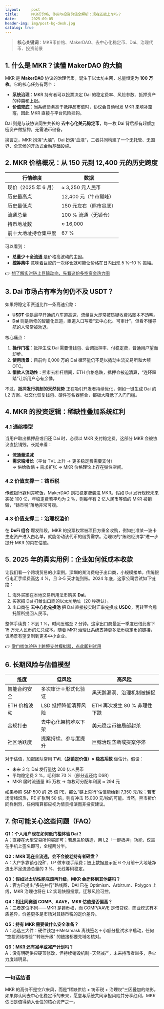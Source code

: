 ```yaml
---
layout:     post
title:      MKR币价格、作用与投资价值全解析：现在还能上车吗？
date:       2025-09-05
header-img: img/post-bg-desk.jpg
catalog: true
---
```


> **核心关键词**：MKR币价格、MakerDAO、去中心化稳定币、Dai、治理代币、投资前景

## 1. 什么是 MKR？读懂 MakerDAO 的大脑
MKR 是 **MakerDAO** 协议的治理代币，诞生于以太坊主网，总量恒定为 **100 万枚**。它的核心任务有两个：

- **系统治理**：MKR 持有者可以投票决定 Dai 的稳定费率、风险参数、抵押资产的种类和上限。  
- **价值兜底**：当系统债务高于抵押品市值时，协议会自动增发 MKR 来填补窟窿，因此 MKR 直接与平台风险挂钩。

Dai 则是与该协议同生共长的 **去中心化美元稳定币**，每一枚 Dai 背后都有超额加密资产做抵押，无需法币储备。

换言之，MKR 扮演“大脑”，Dai 扮演“血液”，二者共同构建了一个无托管、无国界、全天候的开放式金融基础设施。

## 2. MKR 价格概况：从 150 元到 12,400 元的历史跨度

| 行情维度               | 数据                   |
|------------------------|------------------------|
| 现价（2025 年 6 月）   | ≈ 3,250 元人民币        |
| 历史最高点             | 12,400 元（牛市巅峰）   |
| 历史最低点             | 150 元左右（熊市谷底） |
| 流通总量               | 100 % 流通（无锁仓）    |
| 持币地址数             | ≈ 16,000               |
| 前十大地址持仓集中度   | 67 %                   |

可以看到：

- **总量少＋全流通** 是价格高波动的主因。  
- **控筹集中** 意味着巨鲸的一次移仓就可能让价格在日内出现 5 %–10 % 振幅。

👉 [想了解实时链上巨鲸动向，先看这份多空资金热力图](https://okxdog.com/)

## 3. Dai 市场占有率为何仍不及 USDT？

如果将稳定币赛道比作一条高速公路：

- **USDT** 像是最早开通的八车道高速，流量巨大却常被质疑收费站账本不透明。  
- **Dai** 则是新修的智能化匝道，匝道入口写着“去中心化、可审计”，但看不懂导航的人常常被劝退。

核心痛点：

1. **操作门槛**：抵押生成 Dai 需要懂钱包、会调抵押率、付稳定费，普通用户望而却步。  
2. **使用场景**：目前约 6,000 万的 Dai 循环量仍不足以撬动主流交易所和大额 OTC。  
3. **借款人流动性**：熊市去杠杆期间，ETH 价格急跌，抵押仓被迫清算，“连环踩踏”让新用户心有余悸。

不过，**抵押发行机制的天然优势** 正在吸引开发者持续优化，例如一键生成 Dai 的 L2 方案、社交化恢复钱包、硬件签名器整合，都极大降低了入门门槛。

## 4. MKR 的投资逻辑：稀缺性叠加系统红利

### 4.1 通缩模型

当用户取出抵押品或归还 Dai 时，必须以 MKR 支付稳定费，这部分 MKR 会被协议直接销毁。长期来看：

- **流通量递减**  
- **需求端增长**（平台 TVL 上升 → 更多稳定费需要支付）  
=> 供给收缩 + 需求扩张 => MKR 价格理论上存在弹性空间。

### 4.2 价值支撑一：铸币税

传统银行靠利差吃饭，MakerDAO 则把稳定费装进 MKR。假如 Dai 发行规模未来突破 100 亿，年稳定费若平均为 2 %，则每年有 2 亿人民币等值的 MKR 被销毁，“铸币税”落地非常可观。

### 4.3 价值支撑二：治理权溢价

在 **DeFi 组合** 爆发阶段，MKR 的投票权常被项目方重金收购，例如批准某一波卡生态资产进入白名单，就能带动该代币的借贷需求。治理权的“贿赂经济学”进一步提升 MKR 的内在估值。

## 5. 2025 年的真实用例：企业如何低成本收款

让我们看一个跨境贸易的小案例。深圳的某消费电子出口商，小规模接单，传统银行电汇手续费高达 4 %，且 3–5 天才能到账。2024 年底，这家公司尝试如下链路：

1. 海外买家在本地交易所用法币购买 **Dai**。  
2. 买家把 Dai 打给出口商的以太坊地址（20 秒确认）。  
3. 出口商在 **去中心化兑换池** 把 Dai 直接按实时汇率兑换成 **USDC**，再转至合规托管所提回人民币。

整体手续费：不到 1 %，时间压缩至 2 分钟。这家出口商最近一季度已借此省下 15 万元人民币的汇兑成本。随着 MKR 治理让系统支持更多法币稳定币的链接，该场景有望复制到更多中小企业。

👉 [零门槛体验链上跨境支付模拟器，点此即刻试用](https://okxdog.com/)

## 6. 长期风险与估值模型

| 维度           | 低风险                | 高风险                 |
|----------------|------------------------|------------------------|
| 智能合约安全   | 多次审计＋形式化验证   | 黑天鹅漏洞、治理机制被捕捉 |
| ETH 价格波动   | LSD 抵押降低清算风险   | ETH 再次发生 80 % 非理性下跌 |
| 合规打击       | 去中心化架构难以下架   | 美元稳定币被局部封杀      |
| 社区活跃度     | 提案持续、参与度提升   | 巨鲸治理垄断或提案停滞     |

对于估值，加密团队常用 **TVL（总锁定价值）× 稳态系数** 做估计。假设：

- 未来 3 年 Dai 发行量达 200 亿人民币  
- 平均稳定费 2 %，毛利率 70 %（部分返还给 DSR）  
- MKR 届时流通量 95 万枚 → 每枚可分配年利润 ≈ 294 元  

如果参照 S&P 500 的 25 倍 PE，那么“链上央行”估值能给到 7,350 元/枚；若市场情绪炽热，PE 扩张到 50 倍，则有冲击 15,000 元/枚的可能。当然，熊市折价同样剧烈，任何精算都应视为情景推演而非投资建议。

## 7. 你可能关心这些问题（FAQ）

**Q1：个人用户现在如何低门槛体验 Dai？**  
A：直接在大型交易所购买即可；若想进阶铸造，用 L2「一键抵押」功能，仅需在手机上签名即可，全程两分半。

**Q2：MKR 现在全流通，会不会被老持有者砸盘？**  
A：大户多靠锁仓挖矿、LP 做市赚手续费；链上数据显示近 6 个月前十大地址净流出不足流通总量的 3 %，长线筹码稳定。

**Q3：假如以太坊性能瓶颈再升级，MKR 会迁移到其他链吗？**  
A：官方已提出“多链并行”路线图，DAI 已在 Optimism、Arbitrum、Polygon 上线，MKR 治理也将在 L2 实现快照投票，迁移风险可控。

**Q4：相比同赛道 COMP、AAVE，MKR 估值是否偏高？**  
A：三者定位不同——MKR 是铸币权，而 COMP/AAVE 是借贷权，商业模式有本质差异，价差更多是市场对其铸币税的定价差异。

**Q5：持有 MKR 需要做什么安全准备？**  
A：必选三大件：硬件钱包＋Metamask 离线签名＋小额分批试水冷启动，任何 “空投资格核验”“转账升级” 的链接都要先域名核对。

**Q6：MKR 还有减半或减产计划吗？**  
A：没有明确供应硬顶修改，但持续销毁机制=天然减产，未来持币者越多，净火力度越明显。

---

### 一句话结语

MKR 的高价不是空穴来风，而是“稀缺供给 + 铸币税 + 治理权”三因叠加的缩影。如果你认同去中心化稳定币的未来，愿意与系统共同承担风险并分享红利，MKR 依旧是值得纳入仓位的核心资产之一。